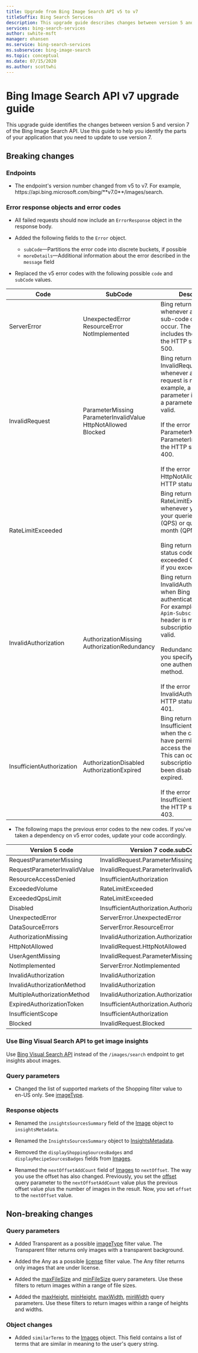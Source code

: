 ```yaml
---
title: Upgrade from Bing Image Search API v5 to v7
titleSuffix: Bing Search Services
description: This upgrade guide describes changes between version 5 and version 7 of the Bing Image Search API. Use this guide to help you identify the parts of your application that you need to update to use version 7.
services: bing-search-services
author: swhite-msft
manager: ehansen
ms.service: bing-search-services
ms.subservice: bing-image-search
ms.topic: conceptual
ms.date: 07/15/2020
ms.author: scottwhi
---
```


# Bing Image Search API v7 upgrade guide

This upgrade guide identifies the changes between version 5 and version 7 of the Bing Image Search API. Use this guide to help you identify the parts of your application that you need to update to use version 7.

## Breaking changes

### Endpoints

- The endpoint's version number changed from v5 to v7. For example, https:\//api.bing.microsoft.com/bing/\*\*v7.0**/images/search.

### Error response objects and error codes

- All failed requests should now include an `ErrorResponse` object in the response body.

- Added the following fields to the `Error` object.  
  - `subCode`&mdash;Partitions the error code into discrete buckets, if possible
  - `moreDetails`&mdash;Additional information about the error described in the `message` field


- Replaced the v5 error codes with the following possible `code` and `subCode` values.

|Code|SubCode|Description
|-|-|-
|ServerError|UnexpectedError<br/>ResourceError<br/>NotImplemented|Bing returns ServerError whenever any of the sub-code conditions occur. The response includes these errors if the HTTP status code is 500.
|InvalidRequest|ParameterMissing<br/>ParameterInvalidValue<br/>HttpNotAllowed<br/>Blocked|Bing returns InvalidRequest whenever any part of the request is not valid. For example, a required parameter is missing or a parameter value is not valid.<br/><br/>If the error is ParameterMissing or ParameterInvalidValue, the HTTP status code is 400.<br/><br/>If the error is HttpNotAllowed, the HTTP status code 410.
|RateLimitExceeded||Bing returns RateLimitExceeded whenever you exceed your queries per second (QPS) or queries per month (QPM) quota.<br/><br/>Bing returns HTTP status code 429 if you exceeded QPS and 403 if you exceeded QPM.
|InvalidAuthorization|AuthorizationMissing<br/>AuthorizationRedundancy|Bing returns InvalidAuthorization when Bing cannot authenticate the caller. For example, the `Ocp-Apim-Subscription-Key` header is missing or the subscription key is not valid.<br/><br/>Redundancy occurs if you specify more than one authentication method.<br/><br/>If the error is InvalidAuthorization, the HTTP status code is 401.
|InsufficientAuthorization|AuthorizationDisabled<br/>AuthorizationExpired|Bing returns InsufficientAuthorization when the caller does not have permissions to access the resource. This can occur if the subscription key has been disabled or has expired. <br/><br/>If the error is InsufficientAuthorization, the HTTP status code is 403.

- The following maps the previous error codes to the new codes. If you've taken a dependency on v5 error codes, update your code accordingly.

|Version 5 code|Version 7 code.subCode
|-|-
|RequestParameterMissing|InvalidRequest.ParameterMissing
RequestParameterInvalidValue|InvalidRequest.ParameterInvalidValue
ResourceAccessDenied|InsufficientAuthorization
ExceededVolume|RateLimitExceeded
ExceededQpsLimit|RateLimitExceeded
Disabled|InsufficientAuthorization.AuthorizationDisabled
UnexpectedError|ServerError.UnexpectedError
DataSourceErrors|ServerError.ResourceError
AuthorizationMissing|InvalidAuthorization.AuthorizationMissing
HttpNotAllowed|InvalidRequest.HttpNotAllowed
UserAgentMissing|InvalidRequest.ParameterMissing
NotImplemented|ServerError.NotImplemented
InvalidAuthorization|InvalidAuthorization
InvalidAuthorizationMethod|InvalidAuthorization
MultipleAuthorizationMethod|InvalidAuthorization.AuthorizationRedundancy
ExpiredAuthorizationToken|InsufficientAuthorization.AuthorizationExpired
InsufficientScope|InsufficientAuthorization
Blocked|InvalidRequest.Blocked


### Use Bing Visual Search API to get image insights

Use [Bing Visual Search API](../bing-visual-search/overview.md) instead of the `/images/search` endpoint to get insights about images.


### Query parameters

- Changed the list of supported markets of the Shopping filter value to en-US only. See [imageType](reference/query-parameters.md#imagetype).  


### Response objects

- Renamed the `insightsSourcesSummary` field of the [Image](reference/response-objects.md#image) object to `insightsMetadata`.  

- Renamed the `InsightsSourcesSummary` object to [InsightsMetadata](reference/response-objects.md#insightsmetadata).  

- Removed the `displayShoppingSourcesBadges` and `displayRecipeSourcesBadges` fields from [Images](reference/response-objects.md#images).  

- Renamed the `nextOffsetAddCount` field of [Images](reference/response-objects.md#images) to `nextOffset`. The way you use the offset has also changed. Previously, you set the [offset](reference/query-parameters.md#offset) query parameter to the `nextOffsetAddCount` value plus the previous offset value plus the number of images in the result. Now, you set `offset` to the `nextOffset` value.  


## Non-breaking changes

### Query parameters

- Added Transparent as a possible [imageType](reference/query-parameters.md#imagetype) filter value. The Transparent filter returns only images with a transparent background.

- Added the Any as a possible [license](reference/query-parameters.md#license) filter value. The Any filter returns only images that are under license.

- Added the [maxFileSize](reference/query-parameters.md#maxfilesize) and [minFileSize](reference/query-parameters.md#minfilesize) query parameters. Use these filters to return images within a range of file sizes.  

- Added the [maxHeight](reference/query-parameters.md#maxheight), [minHeight](reference/query-parameters.md#minheight), [maxWidth](reference/query-parameters.md#maxwidth), [minWidth](reference/query-parameters.md#minwidth) query parameters. Use these filters to return images within a range of heights and widths.  

### Object changes

- Added `similarTerms` to the [Images](reference/response-objects.md#images) object. This field contains a list of terms that are similar in meaning to the user's query string.  
